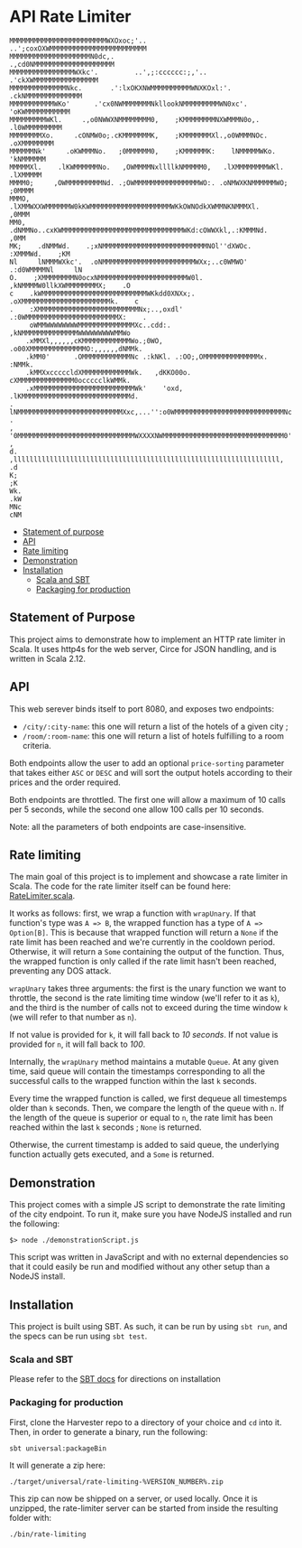 # API Rate Limiter

```
MMMMMMMMMMMMMMMMMMMMMMMMWXOxoc;'..            ..';coxOXWMMMMMMMMMMMMMMMMMMMMMMMM
MMMMMMMMMMMMMMMMMMMMN0dc,.                            .,cd0NMMMMMMMMMMMMMMMMMMMM
MMMMMMMMMMMMMMMMWXkc'.         ..',;:cccccc:;,'..         .'ckXWMMMMMMMMMMMMMMMM
MMMMMMMMMMMMMMNkc.       .':lxOKXNWMMMMMMMMMMWNXKOxl:'.       .ckNMMMMMMMMMMMMMM
MMMMMMMMMMMWKo'      .'cx0NWMMMMMMMNkllookNMMMMMMMMMWN0xc'.      'oKWMMMMMMMMMMM
MMMMMMMMMWKl.     .,o0NWWXNMMMMMMMM0,    ;KMMMMMMMMNXWMMMN0o,.     .l0WMMMMMMMMM
MMMMMMMMXo.     .cONMW0o;.cKMMMMMMMK,    ;KMMMMMMMXl.,o0WMMMNOc.     .oXMMMMMMMM
MMMMMMNk'     .oKWMMMNo.   ;0MMMMMM0,    ;KMMMMMMK:    lNMMMMMWKo.     'kNMMMMMM
MMMMMXl.    .lKWMMMMMMNo.   ,OWMMMMNxllllkNMMMMM0,   .lXMMMMMMMMWKl.    .lXMMMMM
MMMM0;     ,OWMMMMMMMMMNd. .;OWMMMMMMMMMMMMMMMMWO:. .oNMWXKNMMMMMMWO;     ;0MMMM
MMMO,    .lXMMWXXWMMMMMMW0kKWMMMMMMMMMMMMMMMMMMMMWKkOWNOdkXWMMNKNMMMXl.    ,0MMM
MM0,    .dNMMNo..cxKWMMMMMMMMMMMMMMMMMMMMMMMMMMMMMMWKd:cOWWXkl,.:KMMMNd.    ,0MM
MK;    .dNMMWd.    .;xNMMMMMMMMMMMMMMMMMMMMMMMMMMNOl''dXWOc.     :XMMMWd.    ;KM
Nl     lNMMMWXkc'.  .oNMMMMMMMMMMMMMMMMMMMMMMMWXx;..c0WMWO'   .:d0WMMMMNl     lN
O.    ;XMMMMMMMMN0ocxNMMMMMMMMMMMMMMMMMMMMMMW0l.  ,kNMMMMW0llkXWMMMMMMMMX;    .O
c    .kWMMMMMMMMMMMMMMMMMMMMMMMMMMWKkdd0XNXx;.  .oXMMMMMMMMMMMMMMMMMMMMMMk.    c
.    :XMMMMMMMMMMMMMMMMMMMMMMMMMNx;..,oxdl'   .:0WMMMMMMMMMMMMMMMMMMMMMMMX:    .
     oWMMWWWWWWWWMMMMMMMMMMMMMMXc..cdd:.     ,kNMMMMMMMMMMMMMMWWWWWWWWWMMWo
    .xMMXl,,,,,,cKMMMMMMMMMMMMWo.;0WO,     .o00XMMMMMMMMMMMMMMO:,,,,,,dNMMk.
    .kMM0'      .OMMMMMMMMMMMMNc .:kNKl. .:OO;,OMMMMMMMMMMMMMMx.      :NMMk.
    .kMMXxcccccldXMMMMMMMMMMMMWk.   ,dKKO00o. cXMMMMMMMMMMMMMM0occccclkWMMk.
    .xMMMMMMMMMMMMMMMMMMMMMMMMMWk'    'oxd, .lKMMMMMMMMMMMMMMMMMMMMMMMMMMMd.
.    lNMMMMMMMMMMMMMMMMMMMMMMMMMMXxc,...'':o0WMMMMMMMMMMMMMMMMMMMMMMMMMMMNc    .
,    '0MMMMMMMMMMMMMMMMMMMMMMMMMMMMMWXXXXNWMMMMMMMMMMMMMMMMMMMMMMMMMMMMMM0'    ,
d.    ,llllllllllllllllllllllllllllllllllllllllllllllllllllllllllllllllll,    .d
K;                                                                            ;K
Wk.                                                                          .kW
MNc                                                                          cNM
```

- [Statement of purpose](#statement-of-purpose)
- [API](#api)
- [Rate limiting](#rate-limiting)
- [Demonstration](#demonstration)
- [Installation](#installation)
  - [Scala and SBT](#scala-and-sbt)
  - [Packaging for production](#packaging-for-production)

## Statement of Purpose

This project aims to demonstrate how to implement an HTTP rate limiter in Scala.
It uses http4s for the web server, Circe for JSON handling, and is written in Scala 2.12.

## API

This web serever binds itself to port 8080, and exposes two endpoints:

- `/city/:city-name`: this one will return a list of the hotels of a given city ;
- `/room/:room-name`: this one will return a list of hotels fulfilling to a room criteria.

Both endpoints allow the user to add an optional `price-sorting` parameter that takes either `ASC`
or `DESC` and will sort the output hotels according to their prices and the order required.

Both endpoints are throttled. The first one will allow a maximum of 10 calls per 5 seconds, while
the second one allow 100 calls per 10 seconds.

Note: all the parameters of both endpoints are case-insensitive.

## Rate limiting

The main goal of this project is to implement and showcase a rate limiter in Scala.
The code for the rate limiter itself can be found here: [RateLimiter.scala](src/main/scala/ratelimiting/RateLimiter.scala).

It works as follows: first, we wrap a function with `wrapUnary`. If that function's type was
`A => B`, the wrapped function has a type of `A => Option[B]`. This is because that wrapped function
will return a `None` if the rate limit has been reached and we're currently in the cooldown period.
Otherwise, it will return a `Some` containing the output of the function.
Thus, the wrapped function is only called if the rate limit hasn't been reached, preventing any
DOS attack.

`wrapUnary` takes three arguments: the first is the unary function we want to throttle, the second
is the rate limiting time window (we'll refer to it as `k`), and the third is the number of calls
not to exceed during the time window `k` (we will refer to that number as `n`).

If not value is provided for `k`, it will fall back to *10 seconds*. If not value is provided for `n`, it will fall back to *100*.

Internally, the `wrapUnary` method maintains a mutable `Queue`.
At any given time, said queue will contain the timestamps corresponding to all the successful calls
to the wrapped function within the last `k` seconds.

Every time the wrapped function is called, we first dequeue all timestemps older than `k` seconds.
Then, we compare the length of the queue with `n`.
If the length of the queue is superior or equal to `n`, the rate limit has been reached within the
last `k` seconds ; `None` is returned.

Otherwise, the current timestamp is added to said queue, the underlying function actually gets
executed, and a `Some` is returned.

## Demonstration

This project comes with a simple JS script to demonstrate the rate limiting of the city endpoint.
To run it, make sure you have NodeJS installed and run the following:
```
$> node ./demonstrationScript.js
```
This script was written in JavaScript and with no external dependencies so that it could easily be
run and modified without any other setup than a NodeJS install.

## Installation

This project is built using SBT. As such, it can be run by using `sbt run`, and the specs can be
run using `sbt test`.

### Scala and SBT

Please refer to the [SBT docs](https://www.scala-sbt.org/1.0/docs/Setup.html) for directions on
installation

### Packaging for production

First, clone the Harvester repo to a directory of your choice and `cd` into it.
Then, in order to generate a binary, run the following:
```
sbt universal:packageBin
```
It will generate a zip here:
```
./target/universal/rate-limiting-%VERSION_NUMBER%.zip
```
This zip can now be shipped on a server, or used locally.
Once it is unzipped, the rate-limiter server can be started from inside the resulting folder with:
```
./bin/rate-limiting
```
